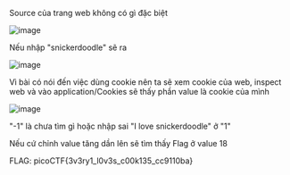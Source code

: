 Source của trang web không có gì đặc biệt

![image](https://github.com/user-attachments/assets/10199050-3b62-4701-b5a9-708098af1994)

Nếu nhập "snickerdoodle" sẽ ra

![image](https://github.com/user-attachments/assets/8956bd47-df82-4af7-a084-82cc7e6b4db3)

Vì bài có nói đến việc dùng cookie nên ta sẽ xem cookie của web, inspect web và vào application/Cookies sẽ thấy phần value là cookie của mình

![image](https://github.com/user-attachments/assets/8f6369da-8d37-40d2-9735-8edab520cd23)

"-1" là chưa tìm gì hoặc nhập sai "I love snickerdoodle" ở "1"

Nếu cứ chỉnh value tăng dần lên sẽ tìm thấy Flag ở value 18

FLAG: picoCTF{3v3ry1_l0v3s_c00k135_cc9110ba}
